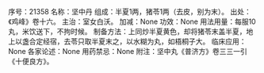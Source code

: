 序号：21358
名称：坚中丹
组成：半夏1两，猪苓1两（去皮，别为末）。
出处：《鸡峰》卷十六。
主治：室女白沃。
加减：None
功效：None
用法用量：每服10丸，米饮送下，不拘时候。
制备方法：上同炒半夏黄色，却将猪苓末盖半夏，地上以盏合定经宿，去苓只取半夏末之，以水糊为丸，如梧桐子大。
临床应用：None
各家论述：None
用药禁忌：None
附注：坚中丸《普济方》卷三三一引《十便良方》。

